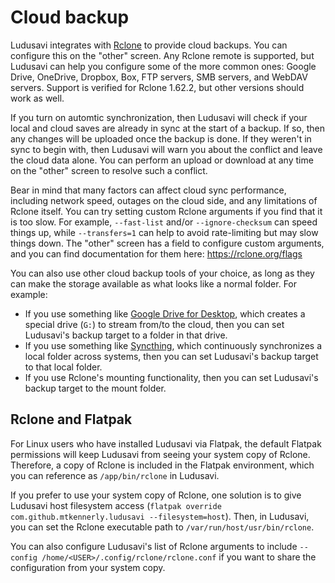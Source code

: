 # Cloud backup
Ludusavi integrates with [Rclone](https://rclone.org) to provide cloud backups.
You can configure this on the "other" screen.
Any Rclone remote is supported, but Ludusavi can help you configure some of the more common ones:
Google Drive, OneDrive, Dropbox, Box, FTP servers, SMB servers, and WebDAV servers.
Support is verified for Rclone 1.62.2, but other versions should work as well.

If you turn on automtic synchronization,
then Ludusavi will check if your local and cloud saves are already in sync at the start of a backup.
If so, then any changes will be uploaded once the backup is done.
If they weren't in sync to begin with, then Ludusavi will warn you about the conflict and leave the cloud data alone.
You can perform an upload or download at any time on the "other" screen to resolve such a conflict.

Bear in mind that many factors can affect cloud sync performance,
including network speed, outages on the cloud side, and any limitations of Rclone itself.
You can try setting custom Rclone arguments if you find that it is too slow.
For example, `--fast-list` and/or `--ignore-checksum` can speed things up,
while `--transfers=1` can help to avoid rate-limiting but may slow things down.
The "other" screen has a field to configure custom arguments,
and you can find documentation for them here: https://rclone.org/flags

You can also use other cloud backup tools of your choice,
as long as they can make the storage available as what looks like a normal folder.
For example:

* If you use something like [Google Drive for Desktop](https://www.google.com/drive/download),
  which creates a special drive (`G:`) to stream from/to the cloud,
  then you can set Ludusavi's backup target to a folder in that drive.
* If you use something like [Syncthing](https://syncthing.net),
  which continuously synchronizes a local folder across systems,
  then you can set Ludusavi's backup target to that local folder.
* If you use Rclone's mounting functionality,
  then you can set Ludusavi's backup target to the mount folder.

## Rclone and Flatpak
For Linux users who have installed Ludusavi via Flatpak,
the default Flatpak permissions will keep Ludusavi from seeing your system copy of Rclone.
Therefore, a copy of Rclone is included in the Flatpak environment,
which you can reference as `/app/bin/rclone` in Ludusavi.

If you prefer to use your system copy of Rclone,
one solution is to give Ludusavi host filesystem access
(`flatpak override com.github.mtkennerly.ludusavi --filesystem=host`).
Then, in Ludusavi, you can set the Rclone executable path to
`/var/run/host/usr/bin/rclone`.

You can also configure Ludusavi's list of Rclone arguments to include
`--config /home/<USER>/.config/rclone/rclone.conf`
if you want to share the configuration from your system copy.
